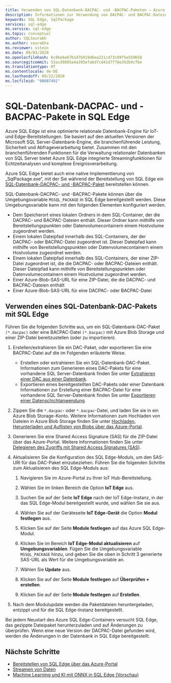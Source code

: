 ```yaml
---
title: Verwenden von SQL-Datenbank-DACPAC- und -BACPAC-Paketen – Azure SQL Edge
description: Informationen zur Verwendung von DACPAC- und BACPAC-Dateien in Azure SQL Edge
keywords: SQL Edge, SqlPackage
services: sql-edge
ms.service: sql-edge
ms.topic: conceptual
author: SQLSourabh
ms.author: sourabha
ms.reviewer: sstein
ms.date: 09/03/2020
ms.openlocfilehash: 6c8be6e67b1d7b919d6ea221c473c8975e559658
ms.sourcegitcommit: 53acd9895a4a395efa6d7cd41d7f78e392b9cfbe
ms.translationtype: HT
ms.contentlocale: de-DE
ms.lasthandoff: 09/22/2020
ms.locfileid: "90887491"
---
```

# <a name="sql-database-dacpac-and-bacpac-packages-in-sql-edge"></a>SQL-Datenbank-DACPAC- und -BACPAC-Pakete in SQL Edge

Azure SQL Edge ist eine optimierte relationale Datenbank-Engine für IoT- und Edge-Bereitstellungen. Sie basiert auf den aktuellen Versionen der Microsoft SQL Server-Datenbank-Engine, die branchenführende Leistung, Sicherheit und Abfrageverarbeitung bietet. Zusammen mit den branchenführenden Funktionen für die Verwaltung relationaler Datenbanken von SQL Server bietet Azure SQL Edge integrierte Streamingfunktionen für Echtzeitanalysen und komplexe Ereignisverarbeitung.

Azure SQL Edge bietet auch eine native Implementierung von „SqlPackage.exe“, mit der Sie während der Bereitstellung von SQL Edge ein [SQL-Datenbank-DACPAC- und -BACPAC-Paket](https://docs.microsoft.com/sql/relational-databases/data-tier-applications/data-tier-applications) bereitstellen können. 

SQL-Datenbank-DACPAC- und -BACPAC-Pakete können über die Umgebungsvariable `MSSQL_PACKAGE` in SQL Edge bereitgestellt werden. Diese Umgebungsvariable kann mit den folgenden Elementen konfiguriert werden.  
- Dem Speicherort eines lokalen Ordners in dem SQL-Container, der die DACPAC- und BACPAC-Dateien enthält. Dieser Ordner kann mithilfe von Bereitstellungspunkten oder Datenvolumecontainern einem Hostvolume zugeordnet werden. 
- Einem lokalen Dateipfad innerhalb des SQL-Containers, der der DACPAC- oder BACPAC-Datei zugeordnet ist. Dieser Dateipfad kann mithilfe von Bereitstellungspunkten oder Datenvolumecontainern einem Hostvolume zugeordnet werden. 
- Einem lokalen Dateipfad innerhalb des SQL-Containers, der einer ZIP-Datei zugeordnet ist, die die DACPAC- oder BACPAC-Dateien enthält. Dieser Dateipfad kann mithilfe von Bereitstellungspunkten oder Datenvolumecontainern einem Hostvolume zugeordnet werden. 
- Einer Azure-Blob-SAS-URL für eine ZIP-Datei, die die DACPAC- und BACPAC-Dateien enthält
- Einer Azure-Blob-SAS-URL für eine DACPAC- oder BACPAC-Datei 

## <a name="use-a-sql-database-dac-package-with-sql-edge"></a>Verwenden eines SQL-Datenbank-DAC-Pakets mit SQL Edge

Führen Sie die folgenden Schritte aus, um ein SQL-Datenbank-DAC-Paket `(*.dacpac)` oder eine BACPAC-Datei `(*.bacpac)` mit Azure Blob Storage und einer ZIP-Datei bereitzustellen (oder zu importieren). 

1. Erstellen/extrahieren Sie ein DAC-Paket, oder exportieren Sie eine BACPAC-Datei auf die im Folgenden erläuterte Weise. 
    - Erstellen oder extrahieren Sie ein SQL-Datenbank-DAC-Paket. Informationen zum Generieren eines DAC-Pakets für eine vorhandene SQL Server-Datenbank finden Sie unter [Extrahieren einer DAC aus einer Datenbank](/sql/relational-databases/data-tier-applications/extract-a-dac-from-a-database/).
    - Exportieren eines bereitgestellten DAC-Pakets oder einer Datenbank Informationen zur Erstellung einer BACPAC-Datei für eine vorhandene SQL Server-Datenbank finden Sie unter [Exportieren einer Datenschichtanwendung](https://docs.microsoft.com/sql/relational-databases/data-tier-applications/export-a-data-tier-application/).

2. Zippen Sie die `*.dacpac`- oder `*.bacpac`-Datei, und laden Sie sie in ein Azure Blob Storage-Konto. Weitere Informationen zum Hochladen von Dateien in Azure Blob Storage finden Sie unter [Hochladen, Herunterladen und Auflisten von Blobs über das Azure-Portal](../storage/blobs/storage-quickstart-blobs-portal.md).

3. Generieren Sie eine Shared Access Signature (SAS) für die ZIP-Datei über das Azure-Portal. Weitere Informationen finden Sie unter [Delegieren des Zugriffs mit Shared Access Signatures (SAS)](../storage/common/storage-sas-overview.md).

4. Aktualisieren Sie die Konfiguration des SQL Edge-Moduls, um den SAS-URI für das DAC-Paket einzubeziehen. Führen Sie die folgenden Schritte zum Aktualisieren des SQL Edge-Moduls aus:

    1. Navigieren Sie im Azure-Portal zu Ihrer IoT Hub-Bereitstellung.

    2. Wählen Sie im linken Bereich die Option **IoT Edge** aus.

    3. Suchen Sie auf der Seite **IoT Edge** nach der IoT Edge-Instanz, in der das SQL Edge-Modul bereitgestellt wurde, und wählen Sie sie aus.

    4. Wählen Sie auf der Geräteseite **IoT Edge-Gerät** die Option **Modul festlegen** aus.

    5. Klicken Sie auf der Seite **Module festlegen** auf das Azure SQL Edge-Modul.

    6. Klicken Sie im Bereich **IoT Edge-Modul aktualisieren** auf **Umgebungsvariablen**. Fügen Sie die Umgebungsvariable `MSSQL_PACKAGE` hinzu, und geben Sie die oben in Schritt 3 generierte SAS-URL als Wert für die Umgebungsvariable an. 

    7. Wählen Sie **Update** aus.

    8. Klicken Sie auf der Seite **Module festlegen** auf **Überprüfen + erstellen**.

    9. Klicken Sie auf der Seite **Module festlegen** auf **Erstellen**.

5. Nach dem Modulupdate werden die Paketdateien heruntergeladen, entzippt und für die SQL Edge-Instanz bereitgestellt.

Bei jedem Neustart des Azure SQL Edge-Containers versucht SQL Edge, das gezippte Dateipaket herunterzuladen und auf Änderungen zu überprüfen. Wenn eine neue Version der DACPAC-Datei gefunden wird, werden die Änderungen in der Datenbank in SQL Edge bereitgestellt.

## <a name="next-steps"></a>Nächste Schritte

- [Bereitstellen von SQL Edge über das Azure-Portal](deploy-portal.md)
- [Streamen von Daten](stream-data.md)
- [Machine Learning und KI mit ONNX in SQL Edge (Vorschau)](onnx-overview.md)
